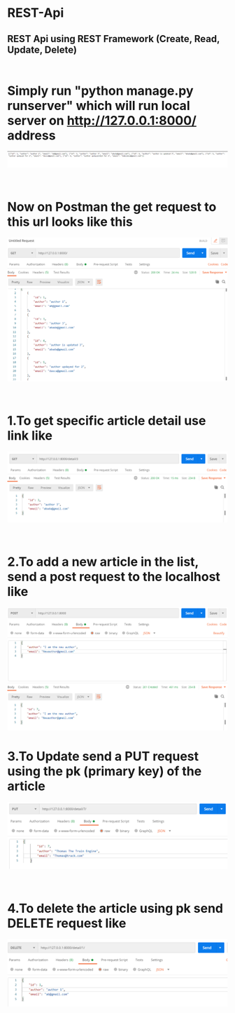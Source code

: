# REST-Api
## REST Api using REST Framework (Create, Read, Update, Delete) <br/><br/>
# Simply run "python manage.py runserver" which will run local server on http://127.0.0.1:8000/ address <br/>
![](Images/Capture.PNG)

<br/> 

# Now on Postman the get request to this url looks like this <br/>

![](Images/2.PNG)

<br/>

# 1.To get specific article detail use link like <br/>
![](Images/3.PNG)

<br/>

# 2.To add a new article in the list, send a post request to the localhost like <br/>
![](Images/4.PNG)

# 3.To Update send a PUT request using the pk (primary key) of the article <br/>
![](Images/6.PNG)

<br/>

# 4.To delete the article using pk send DELETE request like <br/>
![](Images/5%20delete.PNG)

